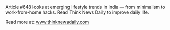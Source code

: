 Article #648 looks at emerging lifestyle trends in India — from minimalism to work-from-home hacks. Read Think News Daily to improve daily life.

Read more at: www.thinknewsdaily.com